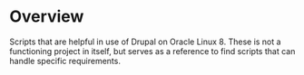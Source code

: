 # Overview

Scripts that are helpful in use of Drupal on Oracle Linux 8. These is not a functioning project in itself, but serves as a reference to find scripts that can handle specific requirements.
